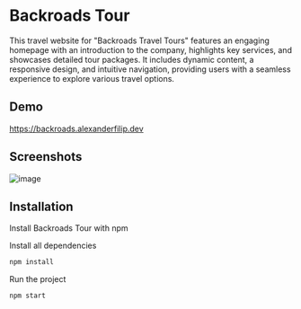 
# Backroads Tour 

This travel website for "Backroads Travel Tours" features an engaging homepage with an introduction to the company, highlights key services, and showcases detailed tour packages. It includes dynamic content, a responsive design, and intuitive navigation, providing users with a seamless experience to explore various travel options.






## Demo

https://backroads.alexanderfilip.dev 


## Screenshots

![image](https://github.com/alexanderfilip1/backroads-tour-app/assets/57236532/1e86aa22-09e4-46a7-91b0-8788fffd2213)


## Installation

Install Backroads Tour with npm

Install all dependencies
```bash
npm install
```

Run the project
```bash
npm start
```
    
    
